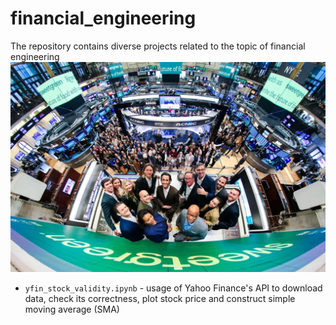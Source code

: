 # financial_engineering
The repository contains diverse projects related to the topic of financial engineering
![alt_text](https://github.com/REDISKA3000/financial_engineering/blob/318082efb4e71a26381e25f67c83bc49c37386c8/nyse_carousel_sweetgreen.jpeg)
- `yfin_stock_validity.ipynb` - usage of Yahoo Finance's API to download data, check its correctness, plot stock price and construct simple moving average (SMA)
